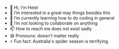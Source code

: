 - 👋 Hi, I’m Helel
- 👀 I’m interested in a great may things besides this
- 🌱 I’m currently learning how to do coding in general
- 💞️ I’m not looking to collaborate on anything
- 📫 How to reach me does not exist sadly
- 😄 Pronouns: doesn't matter really
- ⚡ Fun fact: Australia's spider season is terrifying.

